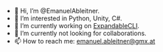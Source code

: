 - 👋 Hi, I’m @EmanuelAbleitner. 
- 👀 I’m interested in Python, Unity, C#. 
- 🌱 I’m currently working on [ExpandableCLI](https://github.com/EmanuelAbleitner/ExpandableCLI). 
- 💞️ I’m currently not looking for collaborations. 
- 📫 How to reach me: emanuel.ableitner@gmx.at

<!---
EmanuelAbleitner/EmanuelAbleitner is a ✨ special ✨ repository because its `README.md` (this file) appears on your GitHub profile.
You can click the Preview link to take a look at your changes.
--->
